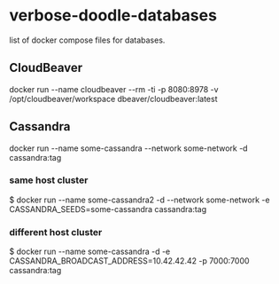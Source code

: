# verbose-doodle-databases

list of docker compose files for databases.

## CloudBeaver

docker run --name cloudbeaver --rm -ti -p 8080:8978 -v /opt/cloudbeaver/workspace dbeaver/cloudbeaver:latest

## Cassandra

docker run --name some-cassandra --network some-network -d cassandra:tag

### same host cluster 
$ docker run --name some-cassandra2 -d --network some-network -e CASSANDRA_SEEDS=some-cassandra cassandra:tag

### different host cluster
$ docker run --name some-cassandra -d -e CASSANDRA_BROADCAST_ADDRESS=10.42.42.42 -p 7000:7000 cassandra:tag


